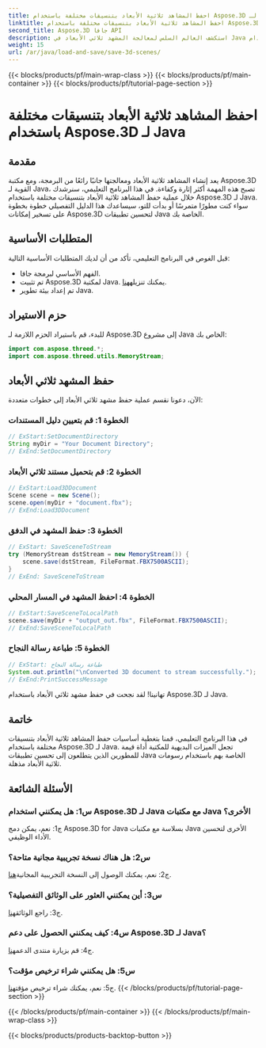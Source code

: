 ```yaml
---
title: احفظ المشاهد ثلاثية الأبعاد بتنسيقات مختلفة باستخدام Aspose.3D لـ Java
linktitle: احفظ المشاهد ثلاثية الأبعاد بتنسيقات مختلفة باستخدام Aspose.3D لـ Java
second_title: Aspose.3D جافا API
description: استكشف العالم السلس لمعالجة المشهد ثلاثي الأبعاد في Java باستخدام Aspose.3D. تعلم كيفية حفظ المشاهد بتنسيقات مختلفة دون عناء.
weight: 15
url: /ar/java/load-and-save/save-3d-scenes/
---
```


{{< blocks/products/pf/main-wrap-class >}}
{{< blocks/products/pf/main-container >}}
{{< blocks/products/pf/tutorial-page-section >}}

# احفظ المشاهد ثلاثية الأبعاد بتنسيقات مختلفة باستخدام Aspose.3D لـ Java

## مقدمة

يعد إنشاء المشاهد ثلاثية الأبعاد ومعالجتها جانبًا رائعًا من البرمجة، ومع مكتبة Aspose.3D القوية لـ Java، تصبح هذه المهمة أكثر إثارة وكفاءة. في هذا البرنامج التعليمي، سنرشدك خلال عملية حفظ المشاهد ثلاثية الأبعاد بتنسيقات مختلفة باستخدام Aspose.3D لـ Java. سواء كنت مطورًا متمرسًا أو بدأت للتو، سيساعدك هذا الدليل التفصيلي خطوة بخطوة على تسخير إمكانات Aspose.3D لتحسين تطبيقات Java الخاصة بك.

## المتطلبات الأساسية

قبل الغوص في البرنامج التعليمي، تأكد من أن لديك المتطلبات الأساسية التالية:

- الفهم الأساسي لبرمجة جافا.
-  تم تثبيت Aspose.3D لمكتبة Java. يمكنك تنزيله[هنا](https://releases.aspose.com/3d/java/).
- تم إعداد بيئة تطوير Java.

## حزم الاستيراد

للبدء، قم باستيراد الحزم اللازمة لـ Aspose.3D إلى مشروع Java الخاص بك:

```java
import com.aspose.threed.*;
import com.aspose.threed.utils.MemoryStream;

```

## حفظ المشهد ثلاثي الأبعاد

الآن، دعونا نقسم عملية حفظ مشهد ثلاثي الأبعاد إلى خطوات متعددة:

### الخطوة 1: قم بتعيين دليل المستندات

```java
// ExStart:SetDocumentDirectory
String myDir = "Your Document Directory";
// ExEnd:SetDocumentDirectory
```

### الخطوة 2: قم بتحميل مستند ثلاثي الأبعاد

```java
// ExStart:Load3DDocument
Scene scene = new Scene();
scene.open(myDir + "document.fbx");
// ExEnd:Load3DDocument
```

### الخطوة 3: حفظ المشهد في الدفق

```java
// ExStart: SaveSceneToStream
try (MemoryStream dstStream = new MemoryStream()) {
    scene.save(dstStream, FileFormat.FBX7500ASCII);
}
// ExEnd: SaveSceneToStream
```

### الخطوة 4: احفظ المشهد في المسار المحلي

```java
// ExStart:SaveSceneToLocalPath
scene.save(myDir + "output_out.fbx", FileFormat.FBX7500ASCII);
// ExEnd:SaveSceneToLocalPath
```

### الخطوة 5: طباعة رسالة النجاح

```java
// ExStart: طباعة رسالة النجاح
System.out.println("\nConverted 3D document to stream successfully.");
// ExEnd:PrintSuccessMessage
```

تهانينا! لقد نجحت في حفظ مشهد ثلاثي الأبعاد باستخدام Aspose.3D لـ Java.

## خاتمة

في هذا البرنامج التعليمي، قمنا بتغطية أساسيات حفظ المشاهد ثلاثية الأبعاد بتنسيقات مختلفة باستخدام Aspose.3D لـ Java. تجعل الميزات البديهية للمكتبة أداة قيمة للمطورين الذين يتطلعون إلى تحسين تطبيقات Java الخاصة بهم باستخدام رسومات ثلاثية الأبعاد مذهلة.

## الأسئلة الشائعة

### س1: هل يمكنني استخدام Aspose.3D لـ Java مع مكتبات Java الأخرى؟

ج1: نعم، يمكن دمج Aspose.3D for Java بسلاسة مع مكتبات Java الأخرى لتحسين الأداء الوظيفي.

### س2: هل هناك نسخة تجريبية مجانية متاحة؟

 ج2: نعم، يمكنك الوصول إلى النسخة التجريبية المجانية[هنا](https://releases.aspose.com/).

### س3: أين يمكنني العثور على الوثائق التفصيلية؟

ج3: راجع الوثائق[هنا](https://reference.aspose.com/3d/java/).

### س4: كيف يمكنني الحصول على دعم Aspose.3D لـ Java؟

 ج4: قم بزيارة منتدى الدعم[هنا](https://forum.aspose.com/c/3d/18).

### س5: هل يمكنني شراء ترخيص مؤقت؟

 ج5: نعم، يمكنك شراء ترخيص مؤقت[هنا](https://purchase.aspose.com/temporary-license/).
{{< /blocks/products/pf/tutorial-page-section >}}

{{< /blocks/products/pf/main-container >}}
{{< /blocks/products/pf/main-wrap-class >}}

{{< blocks/products/products-backtop-button >}}
